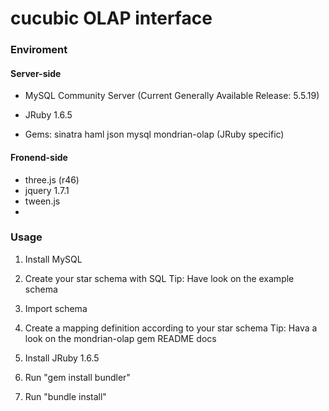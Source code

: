 cucubic OLAP interface
======================

### Enviroment ###

#### Server-side ####


- MySQL Community Server
(Current Generally Available Release: 5.5.19)

- JRuby 1.6.5
- Gems: sinatra
        haml
        json
        mysql
        mondrian-olap (JRuby specific)
  
#### Fronend-side ####

- three.js (r46)
- jquery 1.7.1
- tween.js
- 

### Usage ###

1. Install MySQL
1. Create your star schema with SQL
   Tip: Have look on the example schema
2. Import schema
3. Create a mapping definition according to your star schema
   Tip: Hava a look on the mondrian-olap gem README docs

4. Install JRuby 1.6.5
5. Run "gem install bundler"
6. Run "bundle install"

